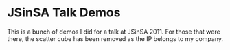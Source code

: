 JSinSA Talk Demos
=================

This is a bunch of demos I did for a talk at JSinSA 2011.  For those that were there, the scatter cube has
been removed as the IP belongs to my company.